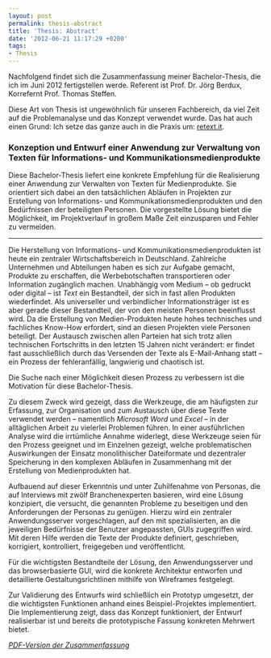 ```yaml
---
layout: post
permalink: thesis-abstract
title: 'Thesis: Abstract'
date: '2012-06-21 11:17:29 +0200'
tags:
- Thesis
---
```

<p>Nachfolgend findet sich die Zusammenfassung meiner Bachelor-Thesis, die ich im Juni 2012 fertigstellen werde. Referent ist Prof. Dr. Jörg Berdux, Korrefernt Prof. Thomas Steffen.</p>
<p>Diese Art von Thesis ist ungewöhnlich für unseren Fachbereich, da viel Zeit auf die Problemanalyse und das Konzept verwendet wurde. Das hat auch einen Grund: Ich setze das ganze auch in die Praxis um: <a href="http://retext.it/">retext.it</a>.</p>
<h3>Konzeption und Entwurf einer Anwendung zur Verwaltung von Texten für Informations- und Kommunikationsmedienprodukte</h3>
<p>Diese Bachelor-Thesis liefert eine konkrete Empfehlung für die Realisierung einer Anwendung zur Verwalten von Texten für Medienprodukte. Sie orientiert sich dabei an den tatsächlichen Abläufen in Projekten zur Erstellung von Informations- und Kommunikationsmedienprodukten und den Bedürfnissen der beteiligten Personen. Die vorgestellte Lösung bietet die Möglichkeit, im Projektverlauf in großem Maße Zeit einzusparen und Fehler zu vermeiden.</p>
<hr>
<p>Die Herstellung von Informations- und Kommunikationsmedienprodukten ist heute ein zentraler Wirtschaftsbereich in Deutschland. Zahlreiche Unternehmen und Abteilungen haben es sich zur Aufgabe gemacht, Produkte zu erschaffen, die Werbebotschaften transportieren oder Information zugänglich machen. Unabhängig vom Medium &ndash; ob gedruckt oder digital &ndash; ist <em>Text</em> ein Bestandteil, der sich in fast allen Produkten wiederfindet. Als universeller und verbindlicher Informationsträger ist es aber gerade dieser Bestandteil, der von den meisten Personen beeinflusst wird. Da die Erstellung von Medien-Produkten heute hohes technisches und fachliches Know-How erfordert, sind an diesen Projekten viele Personen beteiligt. Der Austausch zwischen allen Parteien hat sich trotz allen technischen Fortschritts in den letzten 15 Jahren nicht verändert: er findet fast ausschließlich durch das Versenden der Texte als E-Mail-Anhang statt &ndash; ein Prozess der fehleranfällig, langwierig und chaotisch ist. </p>
<p>Die Suche nach einer Möglichkeit diesen Prozess zu verbessern ist die Motivation für diese Bachelor-Thesis. </p>
<p>Zu diesem Zweck wird gezeigt, dass die Werkzeuge, die am häufigsten zur Erfassung, zur Organisation und zum Austausch über diese Texte verwendet werden &ndash; namentlich <em>Microsoft Word</em> und <em>Excel</em> &ndash; in der alltäglichen Arbeit zu vielerlei Problemen führen. In einer ausführlichen Analyse wird die irrtümliche Annahme widerlegt, diese Werkzeuge seien für den Prozess geeignet und im Einzelnen gezeigt, welche problematischen Auswirkungen der Einsatz monolithischer Dateiformate und dezentraler Speicherung in den komplexen Abläufen in Zusammenhang mit der Erstellung von Medienprodukten hat.</p>
<p>Aufbauend auf dieser Erkenntnis und unter Zuhilfenahme von Personas, die auf Interviews mit zwölf Branchenexperten basieren, wird eine Lösung konzipiert, die versucht, die genannten Probleme zu beseitigen und den Anforderungen der Personas zu genügen. Hierzu wird ein zentraler Anwendungsserver vorgeschlagen, auf den mit spezialisierten, an die jeweiligen Bedürfnisse der Benutzer angepassten, GUIs zugegriffen wird. Mit deren Hilfe werden die Texte der Produkte definiert, geschrieben, korrigiert, kontrolliert, freigegeben und veröffentlicht.</p>
<p>Für die wichtigsten Bestandteile der Lösung, den Anwendungsserver und das browserbasierte GUI, wird die konkrete Architektur entworfen und detaillierte Gestaltungsrichtlinen mithilfe von Wireframes festgelegt.</p>
<p>Zur Validierung des Entwurfs wird schließlich ein Prototyp umgesetzt, der die wichtigsten Funktionen anhand eines Beispiel-Projektes implementiert. Die Implementierung zeigt, dass das Konzept funktioniert, der Entwurf realisierbar ist und bereits die prototypische Fassung konkreten Mehrwert bietet.</p>
<p><em><a href="/uploads/2012/06/Zusammenfassung.pdf">PDF-Version der Zusammenfassung</a></em></p>
